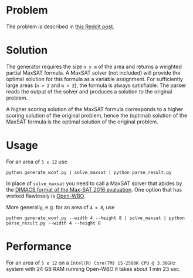 # Problem
The problem is described in [this Reddit post](https://www.reddit.com/r/AskComputerScience/comments/m4mxgq/is_this_problem_intractable/).

# Solution
The generator requires the size `n x m` of the area and returns a weighted partial MaxSAT formula.
A MaxSAT solver (not included) will provide the optimal solution for this formula as a variable assignment.
For sufficiently large areas (`n > 2` and `m > 2`), the formula is always satisfiable.
The parser reads the output of the solver and produces a solution to the original problem.

A higher scoring solution of the MaxSAT formula corresponds to a higher scoring solution of the original problem,
hence the (optimal) solution of the MaxSAT formula is the optimal solution of the original problem.

# Usage
For an area of `5 x 12` use

    python generate_wcnf.py | solve_maxsat | python parse_result.py

In place of `solve_maxsat` you need to call a MaxSAT solver that abides by the
[DIMACS format of the Max-SAT 2016 evaluation](http://maxsat.ia.udl.cat/requirements/).
One option that has worked flawlessly is [Open-WBO](https://github.com/sat-group/open-wbo).

More generally, e.g. for an area of `4 x 8`, use

    python generate_wcnf.py --width 4 --height 8 | solve_maxsat | python parse_result.py --width 4 --height 8

# Performance
For an area of `5 x 12` on a `Intel(R) Core(TM) i5-2500K CPU @ 3.30GHz` system with 24 GB RAM running Open-WBO
it takes about 1 min 23 sec.
